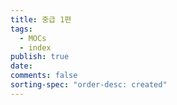 ```yaml
---
title: 중급 1편
tags:
  - MOCs
  - index
publish: true
date: 
comments: false
sorting-spec: "order-desc: created"
---
```


```folder-index-content

```
